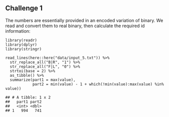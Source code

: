 ## Challenge 1

The numbers are essentially provided in an encoded variation of binary.
We read and convert them to real binary, then calculate the required id
information:

    library(readr)
    library(dplyr)
    library(stringr)

    read_lines(here::here("data/input_5.txt")) %>% 
      str_replace_all("B|R", "1") %>% 
      str_replace_all("F|L", "0") %>% 
      strtoi(base = 2) %>%
      as_tibble() %>% 
      summarize(part1 = max(value),
                part2 = min(value) - 1 + which(!min(value):max(value) %in% value))

    ## # A tibble: 1 x 2
    ##   part1 part2
    ##   <int> <dbl>
    ## 1   994   741
